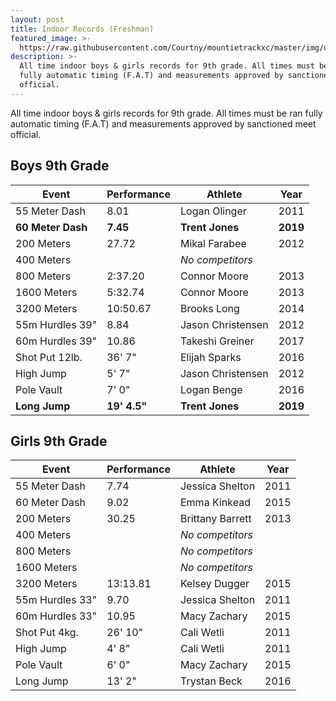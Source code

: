 ```yaml
---
layout: post
title: Indoor Records (Freshman)
featured_image: >-
  https://raw.githubusercontent.com/Courtny/mountietrackxc/master/img/uploads/mounties-default.jpg
description: >-
  All time indoor boys & girls records for 9th grade. All times must be ran
  fully automatic timing (F.A.T) and measurements approved by sanctioned meet
  official.
---
```

All time indoor boys & girls records for 9th grade. All times must be ran fully automatic timing (F.A.T) and measurements approved by sanctioned meet official.

## Boys 9th Grade

| Event             | Performance  | Athlete           | Year     |
| ----------------- | ------------ | ----------------- | -------- |
| 55 Meter Dash     | 8.01         | Logan Olinger     | 2011     |
| **60 Meter Dash** | **7.45**     | **Trent Jones**   | **2019** |
| 200 Meters        | 27.72        | Mikal Farabee     | 2012     |
| 400 Meters        |              | _No competitors_  |          |
| 800 Meters        | 2:37.20      | Connor Moore      | 2013     |
| 1600 Meters       | 5:32.74      | Connor Moore      | 2013     |
| 3200 Meters       | 10:50.67     | Brooks Long       | 2014     |
| 55m Hurdles 39"   | 8.84         | Jason Christensen | 2012     |
| 60m Hurdles 39"   | 10.86        | Takeshi Greiner   | 2017     |
| Shot Put 12lb.    | 36' 7"       | Elijah Sparks     | 2016     |
| High Jump         | 5' 7"        | Jason Christensen | 2012     |
| Pole Vault        | 7' 0"        | Logan Benge       | 2016     |
| **Long Jump**     | **19' 4.5"** | **Trent Jones**   | **2019** |

## Girls 9th Grade

| Event           | Performance | Athlete          | Year |
| --------------- | ----------- | ---------------- | ---- |
| 55 Meter Dash   | 7.74        | Jessica Shelton  | 2011 |
| 60 Meter Dash   | 9.02        | Emma Kinkead     | 2015 |
| 200 Meters      | 30.25       | Brittany Barrett | 2013 |
| 400 Meters      |             | _No competitors_ |      |
| 800 Meters      |             | _No competitors_ |      |
| 1600 Meters     |             | _No competitors_ |      |
| 3200 Meters     | 13:13.81    | Kelsey Dugger    | 2015 |
| 55m Hurdles 33" | 9.70        | Jessica Shelton  | 2011 |
| 60m Hurdles 33" | 10.95       | Macy Zachary     | 2015 |
| Shot Put 4kg.   | 26' 10"     | Cali Wetli       | 2011 |
| High Jump       | 4' 8"       | Cali Wetli       | 2011 |
| Pole Vault      | 6' 0"       | Macy Zachary     | 2015 |
| Long Jump       | 13' 2"      | Trystan Beck     | 2016 |
